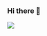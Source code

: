 ### Hi there 👋

<a href="https://dippingtodeepening.tistory.com/" target="_blank"><img src="https://img.shields.io/badge/Tistory-FFC100?style=flat-square&logo=Tistory&logoColor=black"/></a>
